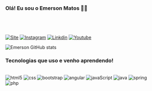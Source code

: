 ### <p>Olá! Eu sou o Emerson Matos 🧑‍🎓</p> <br><br>

[![Site](https://img.shields.io/badge/RSS-FFA500?style=for-the-badge&logo=rss&logoColor=white
)](http://www.emwdeveloper.com/)
[![Instagram](https://img.shields.io/badge/Instagram-E4405F?style=for-the-badge&logo=instagram&logoColor=white
)](https://www.instagram.com/emymatose/)
[![Linkdin](https://img.shields.io/badge/LinkedIn-0077B5?style=for-the-badge&logo=linkedin&logoColor=white
)](https://www.linkedin.com/in/emerson-matos-souza-73185a219/)
[![Youtube](https://img.shields.io/badge/YouTube-FF0000?style=for-the-badge&logo=youtube&logoColor=white
)](https://www.youtube.com/channel/UCReECCA1jMVjizAc9Rn2Z7g/videos)<br>


![Emerson GitHub stats](https://github-readme-stats.vercel.app/api?username=Emersomds&show_icons=true&theme=tokyonight)

### Tecnologias que uso e venho aprendendo!

<div style="display: inline_block"><br>
    <img align="center" alt="html5" src="https://img.shields.io/badge/HTML5-E34F26?style=for-the-badge&logo=html5&logoColor=white" />
     <img align="center" alt="css" src="https://img.shields.io/badge/CSS3-1572B6?style=for-the-badge&logo=css3&logoColor=white" />
     <img align="center" alt="bootstrap" src="https://img.shields.io/badge/Bootstrap-563D7C?style=for-the-badge&logo=bootstrap&logoColor=white" />
     <img align="center" alt="angular" src="	https://img.shields.io/badge/Angular-DD0031?style=for-the-badge&logo=angular&logoColor=white" />
    <img align="center" alt="javaScript" src="https://img.shields.io/badge/JavaScript-F7DF1E?style=for-the-badge&logo=javascript&logoColor=black" />
    <img align="center" alt="java" src="https://img.shields.io/badge/Java-ED8B00?style=for-the-badge&logo=java&logoColor=white" />
    <img align="center" alt="spring" src="https://img.shields.io/badge/Spring-6DB33F?style=for-the-badge&logo=spring&logoColor=whitee" /><br>
    <img align="center" alt="php" src="	https://img.shields.io/badge/PHP-777BB4?style=for-the-badge&logo=php&logoColor=white" />
</div><br><br>
